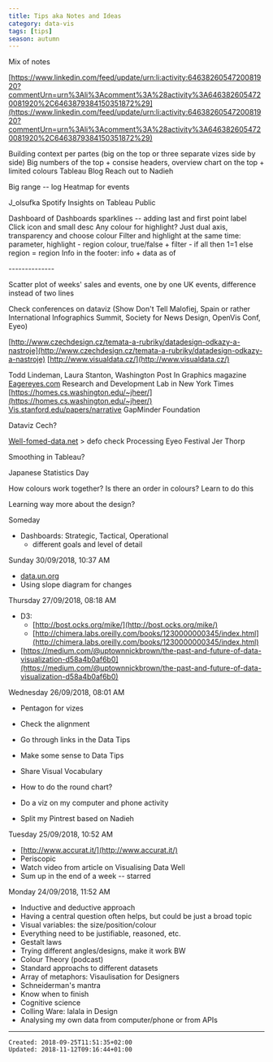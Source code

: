 ```yaml
---
title: Tips aka Notes and Ideas
category: data-vis
tags: [tips]
season: autumn
---
```


Mix of notes

[https://www.linkedin.com/feed/update/urn:li:activity:6463826054720081920?commentUrn=urn%3Ali%3Acomment%3A%28activity%3A6463826054720081920%2C6463879384150351872%29](https://www.linkedin.com/feed/update/urn:li:activity:6463826054720081920?commentUrn=urn%3Ali%3Acomment%3A%28activity%3A6463826054720081920%2C6463879384150351872%29)

Building context per partes (big on the top or three separate vizes side by side)
Big numbers of the top + consise headers, overview chart on the top + limited colours
Tableau Blog
Reach out to Nadieh

Big range -- log
Heatmap for events

J\_olsufka
Spotify Insights on Tableau Public

Dashboard of Dashboards
sparklines -- adding last and first point label
Click icon and small desc
Any colour for highlight? Just dual axis, transparency and choose colour
Filter and highlight at the same time: parameter, highlight - region colour, true/false + filter - if all then 1=1 else region = region
Info in the footer: info + data as of

\--------------

Scatter plot of weeks' sales and events, one by one
UK events, difference instead of two lines

Check conferences on dataviz (Show Don't Tell Malofiej, Spain or rather International Infographics Summit, Society for News Design, OpenVis Conf, Eyeo)

[http://www.czechdesign.cz/temata-a-rubriky/datadesign-odkazy-a-nastroje](http://www.czechdesign.cz/temata-a-rubriky/datadesign-odkazy-a-nastroje)
[http://www.visualdata.cz/](http://www.visualdata.cz/)

Todd Lindeman, Laura Stanton, Washington Post
In Graphics magazine
[Eagereyes.com](http://eagereyes.com/)
Research and Development Lab in New York Times
[https://homes.cs.washington.edu/~jheer/](https://homes.cs.washington.edu/~jheer/)
[Vis.stanford.edu/papers/narrative](http://vis.stanford.edu/papers/narrative)
GapMinder Foundation

Dataviz Cech?

[Well-fomed-data.net](http://well-fomed-data.net/) > defo check
Processing
Eyeo Festival
Jer Thorp

Smoothing in Tableau?

Japanese Statistics Day

How colours work together? Is there an order in colours? Learn to do this

Learning way more about the design?

Someday

*   Dashboards: Strategic, Tactical, Operational
    *   different goals and level of detail

Sunday 30/09/2018, 10:37 AM

*   [data.un.org](http://data.un.org/)
*   Using slope diagram for changes

Thursday 27/09/2018, 08:18 AM

*   D3: 
    *   [http://bost.ocks.org/mike/](http://bost.ocks.org/mike/)
    *   [http://chimera.labs.oreilly.com/books/1230000000345/index.html](http://chimera.labs.oreilly.com/books/1230000000345/index.html)
*   [https://medium.com/@uptownnickbrown/the-past-and-future-of-data-visualization-d58a4b0af6b0](https://medium.com/@uptownnickbrown/the-past-and-future-of-data-visualization-d58a4b0af6b0)

Wednesday 26/09/2018, 08:01 AM

*   Pentagon for vizes
*   Check the alignment

*   Go through links in the Data Tips
*   Make some sense to Data Tips
*   Share Visual Vocabulary
*   How to do the round chart?
*   Do a viz on my computer and phone activity

*   Split my Pintrest based on Nadieh

Tuesday 25/09/2018, 10:52 AM

*   [http://www.accurat.it/](http://www.accurat.it/)
*   Periscopic
*   Watch video from article on Visualising Data Well
*   Sum up in the end of a week -- starred

Monday 24/09/2018, 11:52 AM

*   Inductive and deductive approach
*   Having a central question often helps, but could be just a broad topic
*   Visual variables: the size/position/colour
*   Everything need to be justifiable, reasoned, etc.
*   Gestalt laws
*   Trying different angles/designs, make it work BW
*   Colour Theory (podcast)
*   Standard approachs to different datasets
*   Array of metaphors: Visaulisation for Designers
*   Schneiderman's mantra
*   Know when to finish
*   Cognitive science
*   Colling Ware: lalala in Design
*   Analysing my own data from computer/phone or from APIs

---

    Created: 2018-09-25T11:51:35+02:00
    Updated: 2018-11-12T09:16:44+01:00
    